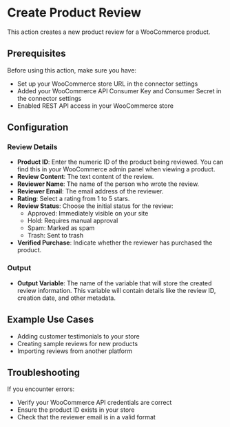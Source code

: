 # Create Product Review

This action creates a new product review for a WooCommerce product.

## Prerequisites

Before using this action, make sure you have:
- Set up your WooCommerce store URL in the connector settings
- Added your WooCommerce API Consumer Key and Consumer Secret in the connector settings
- Enabled REST API access in your WooCommerce store

## Configuration

### Review Details

- **Product ID**: Enter the numeric ID of the product being reviewed. You can find this in your WooCommerce admin panel when viewing a product.
- **Review Content**: The text content of the review.
- **Reviewer Name**: The name of the person who wrote the review.
- **Reviewer Email**: The email address of the reviewer.
- **Rating**: Select a rating from 1 to 5 stars.
- **Review Status**: Choose the initial status for the review:
  - Approved: Immediately visible on your site
  - Hold: Requires manual approval
  - Spam: Marked as spam
  - Trash: Sent to trash
- **Verified Purchase**: Indicate whether the reviewer has purchased the product.

### Output

- **Output Variable**: The name of the variable that will store the created review information. This variable will contain details like the review ID, creation date, and other metadata.

## Example Use Cases

- Adding customer testimonials to your store
- Creating sample reviews for new products
- Importing reviews from another platform

## Troubleshooting

If you encounter errors:
- Verify your WooCommerce API credentials are correct
- Ensure the product ID exists in your store
- Check that the reviewer email is in a valid format